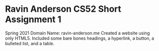 # Ravin Anderson CS52 Short Assignment 1

Spring 2021
Domain Name: ravin-anderson.me
Created a website using only HTML5.
Included some bare bones headings, a hyperlink, a button, a bulleted list, and a table.
